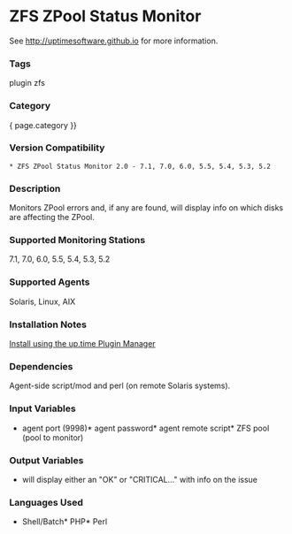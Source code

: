 # ZFS ZPool Status Monitor

See http://uptimesoftware.github.io for more information.

### Tags 
 plugin   zfs  

### Category

{ page.category }}

### Version Compatibility


  
    * ZFS ZPool Status Monitor 2.0 - 7.1, 7.0, 6.0, 5.5, 5.4, 5.3, 5.2
  


### Description
Monitors ZPool errors and, if any are found, will display info on which disks are affecting the ZPool.


### Supported Monitoring Stations

7.1, 7.0, 6.0, 5.5, 5.4, 5.3, 5.2

### Supported Agents
Solaris, Linux, AIX

### Installation Notes
<p><a href="https://github.com/uptimesoftware/uptime-plugin-manager">Install using the up.time Plugin Manager</a></p>


### Dependencies
<p>Agent-side script/mod and perl (on remote Solaris systems).</p>


### Input Variables
* agent port (9998)* agent password* agent remote script* ZFS pool (pool to monitor)

### Output Variables

* will display either an "OK" or "CRITICAL..." with info on the issue

### Languages Used
* Shell/Batch* PHP* Perl

